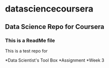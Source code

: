 # datasciencecoursera
## Data Science Repo for Coursera
### This is a ReadMe file

This is a test repo for

*Data Scientist's Tool Box
*Assignment
*Week 3